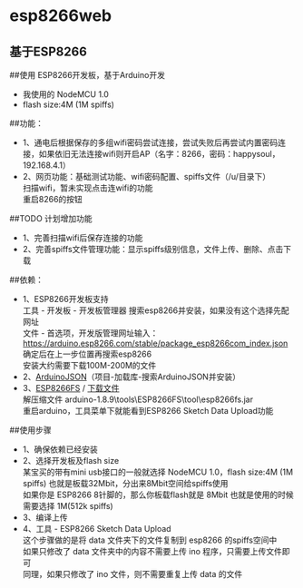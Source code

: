 # esp8266web
## 基于ESP8266

##使用 ESP8266开发板，基于Arduino开发
- 我使用的 NodeMCU 1.0 
- flash size:4M (1M spiffs)

##功能：
- 1、通电后根据保存的多组wifi密码尝试连接，尝试失败后再尝试内置密码连接，如果依旧无法连接wifi则开启AP（名字：8266，密码：happysoul，192.168.4.1）
- 2、网页功能：基础测试功能、wifi密码配置、spiffs文件（/u/目录下）<br>
	扫描wifi，暂未实现点击连wifi的功能<br>
	重启8266的按钮

##TODO	计划增加功能
- 1、完善扫描wifi后保存连接的功能
- 2、完善spiffs文件管理功能：显示spiffs级别信息，文件上传、删除、点击下载

##依赖：
- 1、ESP8266开发板支持<br>
	工具 - 开发板 - 开发板管理器 搜索esp8266并安装，如果没有这个选择先配网址<br>
	文件 - 首选项，开发版管理网址输入：https://arduino.esp8266.com/stable/package_esp8266com_index.json 确定后在上一步位置再搜索esp8266<br>
	安装大约需要下载100M-200M的文件<br>
- 2、[ArduinoJSON](https://github.com/bblanchon/ArduinoJson)（项目-加载库-搜索ArduinoJSON并安装）
- 3、[ESP8266FS](https://github.com/esp8266/arduino-esp8266fs-plugin)  / [下载文件](https://github.com/esp8266/arduino-esp8266fs-plugin/releases/download/0.4.0/ESP8266FS-0.4.0.zip)<br>
	解压缩文件 arduino-1.8.9\tools\ESP8266FS\tool\esp8266fs.jar<br>
	重启arduino，工具菜单下就能看到ESP8266 Sketch Data Upload功能<br>
	
##使用步骤
- 1、确保依赖已经安装
- 2、选择开发板及flash size<br>
	某宝买的带有mini usb接口的一般就选择 NodeMCU 1.0，flash size:4M (1M spiffs) 也就是板载32Mbit，分出来8Mbit空间给spiffs使用<br>
	如果你是 ESP8266 8针脚的，那么你板载flash就是 8Mbit 也就是使用的时候需要选择 1M(512k spiffs)<br>
- 3、编译上传
- 4、工具 - ESP8266 Sketch Data Upload<br>
	这个步骤做的是将 data 文件夹下的文件复制到 esp8266 的spiffs空间中<br>
	如果只修改了 data 文件夹中的内容不需要上传 ino 程序，只需要上传文件即可<br>
	同理，如果只修改了 ino 文件，则不需要重复上传 data 的文件<br>